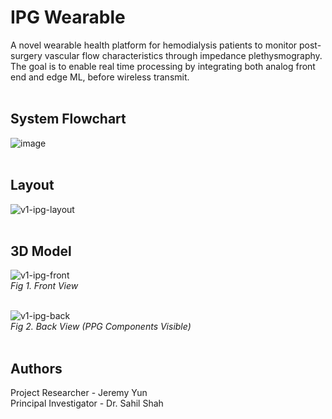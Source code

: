 # IPG Wearable
A novel wearable health platform for hemodialysis patients to monitor post-surgery vascular flow characteristics through impedance plethysmography. The goal is to enable real time processing by integrating both analog front end and edge ML, before wireless transmit. 
<br><br>

## System Flowchart
![image](https://github.com/JermYeWorm/IPG-Wearable/assets/113321384/6e6cab73-9536-4a21-b5f8-4a6ae1596a37)
<br><br>

## Layout
![v1-ipg-layout](https://github.com/JermYeWorm/IPG-Wearable/assets/113321384/efaaad1e-1784-4e3c-94b8-3a781a63ca1e)
<br><br>

## 3D Model
![v1-ipg-front](https://github.com/JermYeWorm/IPG-Wearable/assets/113321384/1760f4b1-e788-44fd-8f6d-9f1e72aecd05)
<br>_Fig 1. Front View_<br><br>

![v1-ipg-back](https://github.com/JermYeWorm/IPG-Wearable/assets/113321384/80fedf3b-ca3c-44aa-97c2-3347b09528e7)
<br>_Fig 2. Back View (PPG Components Visible)_<br><br>


## Authors
Project Researcher - Jeremy Yun
<br>
Principal Investigator - Dr. Sahil Shah
<br>
